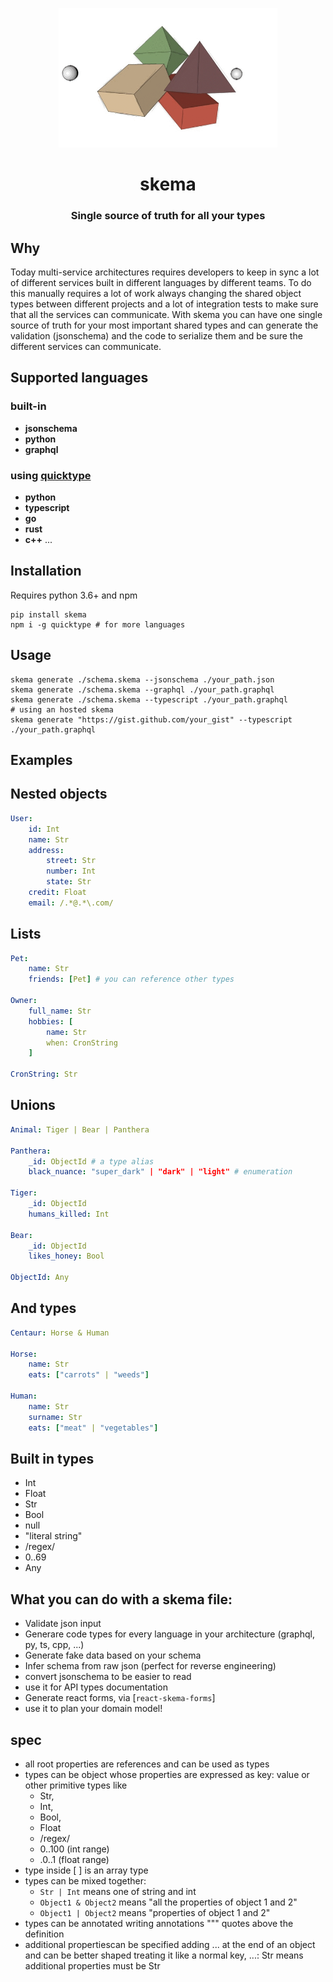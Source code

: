 <p align="center">
  <img width="350" src="https://github.com/remorses/skema/blob/master/.github/logo.gif?raw=true">
</p>
<h1 align="center">skema</h1>
<h3 align="center">Single source of truth for all your types</h3>

## Why

Today multi-service architectures requires developers to keep in sync a lot of different services built in different languages by different teams.
To do this manually requires a lot of work always changing the shared object types between different projects and a lot of integration tests to make sure that all the services can communicate.
With skema you can have one single source of truth for your most important shared types and can generate the validation (jsonschema) and the code to serialize them and be sure the different services can communicate.

## Supported languages
### built-in
- **jsonschema**
- **python**
- **graphql**
### using [quicktype](https://github.com/quicktype/quicktype)
- **python**
- **typescript**
- **go**
- **rust**
- **c++**
...

## Installation
Requires python 3.6+ and npm
```
pip install skema
npm i -g quicktype # for more languages
```

## Usage
```
skema generate ./schema.skema --jsonschema ./your_path.json
skema generate ./schema.skema --graphql ./your_path.graphql
skema generate ./schema.skema --typescript ./your_path.graphql
# using an hosted skema
skema generate "https://gist.github.com/your_gist" --typescript ./your_path.graphql
```


## Examples

## Nested objects
```yml
User:
    id: Int
    name: Str
    address:
        street: Str
        number: Int
        state: Str
    credit: Float
    email: /.*@.*\.com/
```

## Lists
```yml
Pet:
    name: Str
    friends: [Pet] # you can reference other types

Owner:
    full_name: Str
    hobbies: [
        name: Str
        when: CronString
    ]

CronString: Str
```

## Unions
```yml
Animal: Tiger | Bear | Panthera

Panthera:
    _id: ObjectId # a type alias
    black_nuance: "super_dark" | "dark" | "light" # enumeration

Tiger:
    _id: ObjectId
    humans_killed: Int

Bear:
    _id: ObjectId
    likes_honey: Bool

ObjectId: Any
```

## And types
```yml
Centaur: Horse & Human

Horse:
    name: Str
    eats: ["carrots" | "weeds"]

Human:
    name: Str
    surname: Str
    eats: ["meat" | "vegetables"]
```





## Built in types
- Int
- Float
- Str
- Bool
- null
- "literal string"
- /regex/
- 0..69
- Any



## What you can do with a skema file:
- Validate json input
- Generare code types for every language in your architecture (graphql, py, ts, cpp, ...)
- Generate fake data based on your schema
- Infer schema from raw json (perfect for reverse engineering)
- convert jsonschema to be easier to read
- use it for API types documentation
- Generate react forms, via [`react-skema-forms`]
- use it to plan your domain model!


## spec

- all root properties are references and can be used as types
- types can be object whose properties are expressed as key: value or other primitive types like 
    - Str,
    - Int,
    - Bool,
    - Float
    - /regex/
    - 0..100 (int range)
    - .0..1 (float range)
- type inside [ ] is an array type
- types can be mixed together: 
    - `Str | Int` means one of string and int
    - `Object1 & Object2` means "all the properties of object 1 and 2"
    - `Object1 | Object2` means "properties of object 1 and 2"
- types can be annotated writing annotations """ quotes above the definition
- additional propertiescan be specified adding ... at the end of an object and can be better shaped treating it like a normal key, ...: Str means additional properties must be Str

